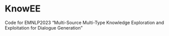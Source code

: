 # KnowEE
Code for EMNLP2023 “Multi-Source Multi-Type Knowledge Exploration and Exploitation for Dialogue Generation”
